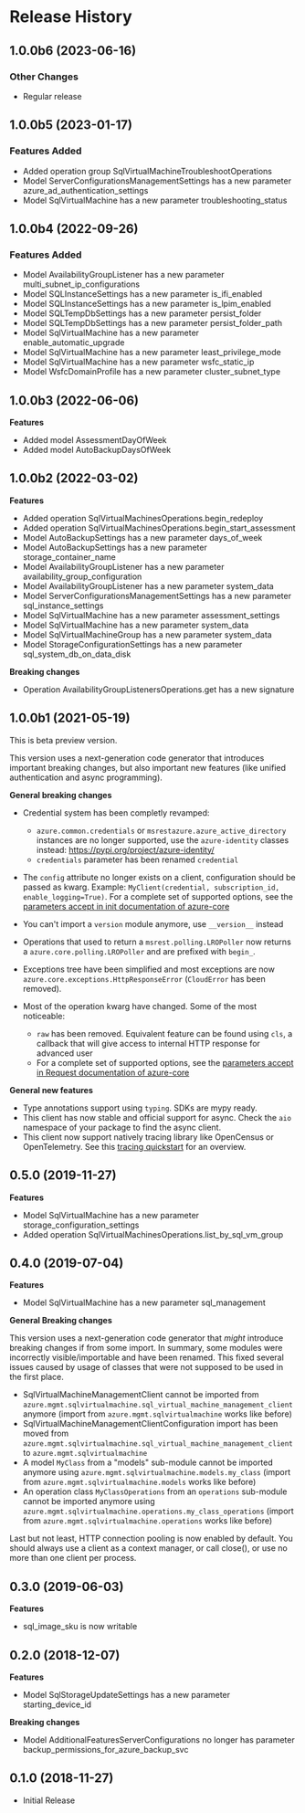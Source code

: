 # Release History

## 1.0.0b6 (2023-06-16)

### Other Changes

  - Regular release

## 1.0.0b5 (2023-01-17)

### Features Added

  - Added operation group SqlVirtualMachineTroubleshootOperations
  - Model ServerConfigurationsManagementSettings has a new parameter azure_ad_authentication_settings
  - Model SqlVirtualMachine has a new parameter troubleshooting_status

## 1.0.0b4 (2022-09-26)

### Features Added

  - Model AvailabilityGroupListener has a new parameter multi_subnet_ip_configurations
  - Model SQLInstanceSettings has a new parameter is_ifi_enabled
  - Model SQLInstanceSettings has a new parameter is_lpim_enabled
  - Model SQLTempDbSettings has a new parameter persist_folder
  - Model SQLTempDbSettings has a new parameter persist_folder_path
  - Model SqlVirtualMachine has a new parameter enable_automatic_upgrade
  - Model SqlVirtualMachine has a new parameter least_privilege_mode
  - Model SqlVirtualMachine has a new parameter wsfc_static_ip
  - Model WsfcDomainProfile has a new parameter cluster_subnet_type

## 1.0.0b3 (2022-06-06)

**Features**

  - Added model AssessmentDayOfWeek
  - Added model AutoBackupDaysOfWeek

## 1.0.0b2 (2022-03-02)

**Features**

  - Added operation SqlVirtualMachinesOperations.begin_redeploy
  - Added operation SqlVirtualMachinesOperations.begin_start_assessment
  - Model AutoBackupSettings has a new parameter days_of_week
  - Model AutoBackupSettings has a new parameter storage_container_name
  - Model AvailabilityGroupListener has a new parameter availability_group_configuration
  - Model AvailabilityGroupListener has a new parameter system_data
  - Model ServerConfigurationsManagementSettings has a new parameter sql_instance_settings
  - Model SqlVirtualMachine has a new parameter assessment_settings
  - Model SqlVirtualMachine has a new parameter system_data
  - Model SqlVirtualMachineGroup has a new parameter system_data
  - Model StorageConfigurationSettings has a new parameter sql_system_db_on_data_disk

**Breaking changes**

  - Operation AvailabilityGroupListenersOperations.get has a new signature

## 1.0.0b1 (2021-05-19)

This is beta preview version.

This version uses a next-generation code generator that introduces important breaking changes, but also important new features (like unified authentication and async programming).

**General breaking changes**

- Credential system has been completly revamped:

  - `azure.common.credentials` or `msrestazure.azure_active_directory` instances are no longer supported, use the `azure-identity` classes instead: https://pypi.org/project/azure-identity/
  - `credentials` parameter has been renamed `credential`

- The `config` attribute no longer exists on a client, configuration should be passed as kwarg. Example: `MyClient(credential, subscription_id, enable_logging=True)`. For a complete set of
  supported options, see the [parameters accept in init documentation of azure-core](https://github.com/Azure/azure-sdk-for-python/blob/main/sdk/core/azure-core/CLIENT_LIBRARY_DEVELOPER.md#available-policies)
- You can't import a `version` module anymore, use `__version__` instead
- Operations that used to return a `msrest.polling.LROPoller` now returns a `azure.core.polling.LROPoller` and are prefixed with `begin_`.
- Exceptions tree have been simplified and most exceptions are now `azure.core.exceptions.HttpResponseError` (`CloudError` has been removed).
- Most of the operation kwarg have changed. Some of the most noticeable:

  - `raw` has been removed. Equivalent feature can be found using `cls`, a callback that will give access to internal HTTP response for advanced user
  - For a complete set of
  supported options, see the [parameters accept in Request documentation of azure-core](https://github.com/Azure/azure-sdk-for-python/blob/main/sdk/core/azure-core/CLIENT_LIBRARY_DEVELOPER.md#available-policies)

**General new features**

- Type annotations support using `typing`. SDKs are mypy ready.
- This client has now stable and official support for async. Check the `aio` namespace of your package to find the async client.
- This client now support natively tracing library like OpenCensus or OpenTelemetry. See this [tracing quickstart](https://github.com/Azure/azure-sdk-for-python/tree/main/sdk/core/azure-core-tracing-opentelemetry) for an overview.

## 0.5.0 (2019-11-27)

**Features**

  - Model SqlVirtualMachine has a new parameter
    storage_configuration_settings
  - Added operation
    SqlVirtualMachinesOperations.list_by_sql_vm_group

## 0.4.0 (2019-07-04)

**Features**

  - Model SqlVirtualMachine has a new parameter sql_management

**General Breaking changes**

This version uses a next-generation code generator that *might*
introduce breaking changes if from some import. In summary, some modules
were incorrectly visible/importable and have been renamed. This fixed
several issues caused by usage of classes that were not supposed to be
used in the first place.

  - SqlVirtualMachineManagementClient cannot be imported from
    `azure.mgmt.sqlvirtualmachine.sql_virtual_machine_management_client`
    anymore (import from `azure.mgmt.sqlvirtualmachine` works like
    before)
  - SqlVirtualMachineManagementClientConfiguration import has been moved
    from
    `azure.mgmt.sqlvirtualmachine.sql_virtual_machine_management_client`
    to `azure.mgmt.sqlvirtualmachine`
  - A model `MyClass` from a "models" sub-module cannot be imported
    anymore using `azure.mgmt.sqlvirtualmachine.models.my_class`
    (import from `azure.mgmt.sqlvirtualmachine.models` works like
    before)
  - An operation class `MyClassOperations` from an `operations`
    sub-module cannot be imported anymore using
    `azure.mgmt.sqlvirtualmachine.operations.my_class_operations`
    (import from `azure.mgmt.sqlvirtualmachine.operations` works like
    before)

Last but not least, HTTP connection pooling is now enabled by default.
You should always use a client as a context manager, or call close(), or
use no more than one client per process.

## 0.3.0 (2019-06-03)

**Features**

  - sql_image_sku is now writable

## 0.2.0 (2018-12-07)

**Features**

  - Model SqlStorageUpdateSettings has a new parameter
    starting_device_id

**Breaking changes**

  - Model AdditionalFeaturesServerConfigurations no longer has parameter
    backup_permissions_for_azure_backup_svc

## 0.1.0 (2018-11-27)

  - Initial Release

